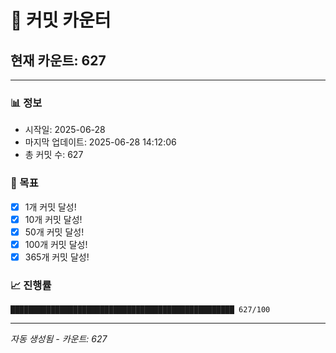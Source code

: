 # 🔢 커밋 카운터

## 현재 카운트: 627

---

### 📊 정보
- 시작일: 2025-06-28
- 마지막 업데이트: 2025-06-28 14:12:06
- 총 커밋 수: 627

### 🎯 목표
- [x] 1개 커밋 달성!
- [x] 10개 커밋 달성!
- [x] 50개 커밋 달성!
- [x] 100개 커밋 달성!
- [x] 365개 커밋 달성!

### 📈 진행률
```
██████████████████████████████████████████████████ 627/100
```

---
*자동 생성됨 - 카운트: 627*
